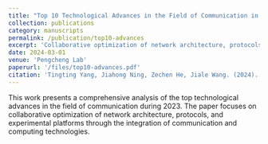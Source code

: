 ```yaml
---
title: "Top 10 Technological Advances in the Field of Communication in 2023 Nomination"
collection: publications
category: manuscripts
permalink: /publication/top10-advances
excerpt: 'Collaborative optimization of network architecture, protocols and experimental platform through communication and computing.'
date: 2024-03-01
venue: 'Pengcheng Lab'
paperurl: '/files/top10-advances.pdf'
citation: 'Tingting Yang, Jiahong Ning, Zechen He, Jiale Wang. (2024). &quot;Top 10 Technological Advances in the Field of Communication in 2023 Nomination.&quot; <i>Pengcheng Lab</i>.'
---
```

This work presents a comprehensive analysis of the top technological advances in the field of communication during 2023. The paper focuses on collaborative optimization of network architecture, protocols, and experimental platforms through the integration of communication and computing technologies. 